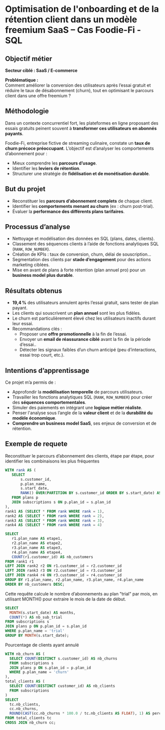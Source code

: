 # Optimisation de l'onboarding et de la rétention client dans un modèle freemium SaaS – Cas Foodie-Fi - SQL


##  Objectif métier

**Secteur ciblé : SaaS / E-commerce**

**Problématique :**  
Comment améliorer la conversion des utilisateurs après l’essai gratuit et réduire le taux de désabonnement (churn), tout en optimisant le parcours client dans une offre freemium ?


##  Méthodologie

Dans un contexte concurrentiel fort, les plateformes en ligne proposant des essais gratuits peinent souvent à **transformer ces utilisateurs en abonnés payants**.  

Foodie-Fi, entreprise fictive de streaming culinaire, constate un **taux de churn précoce préoccupant**. L’objectif est d’analyser les comportements d’abonnement pour :
- Mieux comprendre les **parcours d’usage**.
- Identifier les **leviers de rétention**.
- Structurer une stratégie de **fidélisation et de monétisation durable**.


##  But du projet

- Reconstituer les **parcours d’abonnement complets** de chaque client.
- Identifier les **comportements menant au churn** (ex : churn post-trial).
- Évaluer la **performance des différents plans tarifaires**.


##  Processus d’analyse

-  Nettoyage et modélisation des données en SQL (plans, dates, clients).
- Classement des séquences clients à l’aide de fonctions analytiques SQL (`RANK`, `ROW_NUMBER`).
- Création de KPIs : taux de conversion, churn, délai de souscription…
- Segmentation des clients par **stade d’engagement** pour des actions marketing ciblées.
- Mise en avant de plans à forte rétention (plan annuel pro) pour un **business model plus durable**.


## Résultats obtenus

- **19,4 %** des utilisateurs annulent après l’essai gratuit, sans tester de plan payant.
- Les clients qui souscrivent un **plan annuel** sont les plus fidèles.
- Le churn est particulièrement élevé chez les utilisateurs inactifs durant leur essai.
- Recommandations clés :
  - Proposer une **offre promotionnelle** à la fin de l’essai.
  - Envoyer un **email de réassurance ciblé** avant la fin de la période d’essai..
  - Détecter les signaux faibles d’un churn anticipé (peu d’interactions, essai trop court, etc.).


## Intentions d’apprentissage

Ce projet m’a permis de :

- Approfondir la **modélisation temporelle** de parcours utilisateurs.
- Travailler les fonctions analytiques SQL (`RANK`, `ROW_NUMBER`) pour créer des **séquences comportementales**.
- Simuler des paiements en intégrant une **logique métier réaliste**.
- Penser l'analyse sous l’angle de la **valeur client** et de la **durabilité du modèle économique**.
- **Comprendre un business model SaaS**, ses enjeux de conversion et de rétention.

## Exemple de requete

 Reconstituer le parcours d’abonnement des clients, étape par étape, pour identifier les combinaisons les plus fréquentes 
 ``` sql
WITH rank AS (
    SELECT
        s.customer_id,
        p.plan_name,
        s.start_date,
        RANK() OVER(PARTITION BY s.customer_id ORDER BY s.start_date) AS rank
    FROM plans p
    JOIN subscriptions s ON p.plan_id = s.plan_id
),
rank1 AS (SELECT * FROM rank WHERE rank = 1),
rank2 AS (SELECT * FROM rank WHERE rank = 2),
rank3 AS (SELECT * FROM rank WHERE rank = 3),
rank4 AS (SELECT * FROM rank WHERE rank = 4)

SELECT 
    r1.plan_name AS etape1,
    r2.plan_name AS etape2,
    r3.plan_name AS etape3,
    r4.plan_name AS etape4,
    COUNT(r1.customer_id) AS nb_customers
FROM rank1 r1
LEFT JOIN rank2 r2 ON r1.customer_id = r2.customer_id
LEFT JOIN rank3 r3 ON r2.customer_id = r3.customer_id
LEFT JOIN rank4 r4 ON r3.customer_id = r4.customer_id
GROUP BY r1.plan_name, r2.plan_name, r3.plan_name, r4.plan_name
ORDER BY nb_customers DESC;
```
 Cette requête calcule le nombre d’abonnements au plan "trial" par mois, en utilisant MONTH() pour extraire le mois de la date de début.
  ``` sql
SELECT
    MONTH(s.start_date) AS months,
    COUNT(*) AS nb_sub_trial
FROM subscriptions s
JOIN plans p ON p.plan_id = s.plan_id
WHERE p.plan_name = 'trial'
GROUP BY MONTH(s.start_date);

 ```
 Pourcentage de clients ayant annulé
  ``` sql
WITH nb_churn AS (
    SELECT COUNT(DISTINCT s.customer_id) AS nb_churns
    FROM subscriptions s 
    JOIN plans p ON s.plan_id = p.plan_id
    WHERE p.plan_name = 'churn'
),
total_clients AS (
    SELECT COUNT(DISTINCT customer_id) AS nb_clients
    FROM subscriptions
)
SELECT
    tc.nb_clients,
    cc.nb_churns,
    ROUND(CAST(cc.nb_churns * 100.0 / tc.nb_clients AS FLOAT), 1) AS percent_cancelled
FROM total_clients tc
CROSS JOIN nb_churn cc;
```
